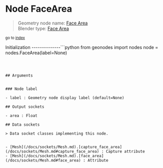 
# Node FaceArea

> Geometry node name: [Face Area](https://docs.blender.org/manual/en/latest/modeling/geometry_nodes/mesh/face_area.html)<br>
  Blender type: [Face Area](https://docs.blender.org/api/current/bpy.types.GeometryNodeInputMeshFaceArea.html)
  
<sub>go to [index](/docs/index.md)</sub>

Initialization
--------------```python
from geonodes import nodes
node = nodes.FaceArea(label=None)
```



## Arguments


### Node label

- label : Geometry node display label (default=None)

## Output sockets

- area : Float

## Data sockets

> Data socket classes implementing this node.
  
  
- [Mesh](/docs/sockets/Mesh.md).[capture_face_area](/docs/sockets/Mesh.md#capture_face_area) : Capture attribute
- [Mesh](/docs/sockets/Mesh.md).[face_area](/docs/sockets/Mesh.md#face_area) : Attribute
  
